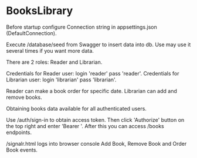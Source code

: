 # BooksLibrary

Before startup configure Connection string in appsettings.json (DefaultConnection).

Execute /database/seed from Swagger to insert data into db. Use may use it several times if you want more data.

There are 2 roles: Reader and Librarian.

Credentials for Reader user: login 'reader' pass 'reader'.
Credentials for Librarian user: login 'librarian' pass 'librarian'.

Reader can make a book order for specific date.
Librarian can add and remove books.

Obtaining books data available for all authenticated users.

Use /auth/sign-in to obtain access token. Then click 'Authorize' button on the top right and enter 'Bearer <token value>'. After this you can access /books endpoints.

/signalr.html logs into browser console Add Book, Remove Book and Order Book events.